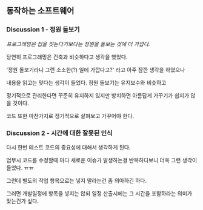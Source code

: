 ## 동작하는 소프트웨어 


### Discussion 1 - 정원 돌보기

*_프로그래밍은 집을 짓는다기보다는 정원을 돌보는 것에 더 가깝다._*

당연히 프로그래밍은 건축과 비슷하다고 생각을 했었다. 

'정원 돌보기라니 그런 소소한(?) 일에 가깝다고?' 라고 아주 잠깐 생각을 하였으나

내용을 읽고는 맞다는 생각이 들었다. 정원 돌보기는 유지보수와 비슷하고

정기적으로 관리한다면 꾸준히 유지하지 있지만 방치하면 아름답게 가꾸기가 쉽지가 않을 것이다.

코드 또한 마찬가지로 정기적으로 살펴보고 가꾸어야 한다.


### Discussion 2 - 시간에 대한 잘못된 인식

다시 한번 테스트 코드의 중요성에 대해서 생각하게 된다.

업무시 코드를 수정할때 마다  새로운 이슈가 발생하는걸 반복하다보니 더욱 그런 생각이 들었다. ㅠㅠ

그런데 별도의 작업 항목으로는 넣지 말라는건 좀 의아하긴 하다.

그러면 개발일정에 항목을 넣지는 않되 일정 산출시에는 그 시간을 포함하라는 의미가 맞는건가 싶다. 












